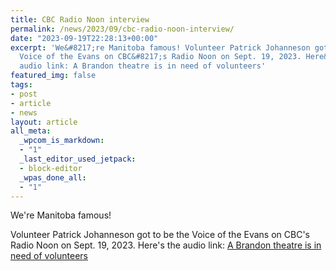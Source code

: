 ```yaml
---
title: CBC Radio Noon interview
permalink: /news/2023/09/cbc-radio-noon-interview/
date: "2023-09-19T22:28:13+00:00"
excerpt: 'We&#8217;re Manitoba famous! Volunteer Patrick Johanneson got to be the
  Voice of the Evans on CBC&#8217;s Radio Noon on Sept. 19, 2023. Here&#8217;s the
  audio link: A Brandon theatre is in need of volunteers'
featured_img: false
tags:
- post
- article
- news
layout: article
all_meta:
  _wpcom_is_markdown:
  - "1"
  _last_editor_used_jetpack:
  - block-editor
  _wpas_done_all:
  - "1"
---
```


We're Manitoba famous!

Volunteer Patrick Johanneson got to be the Voice of the Evans on CBC's Radio Noon on Sept. 19, 2023. Here's the audio link: [A Brandon theatre is in need of volunteers](https://www.cbc.ca/listen/live-radio/1-101-radio-noon-manitoba/clip/16010477-a-brandon-theatre-need-volunteers-ahead-movie-showings)